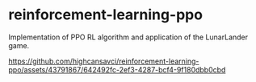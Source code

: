 # reinforcement-learning-ppo
Implementation of PPO RL algorithm and application of the LunarLander game.


https://github.com/highcansavci/reinforcement-learning-ppo/assets/43791867/642492fc-2ef3-4287-bcf4-9f180dbb0cbd

